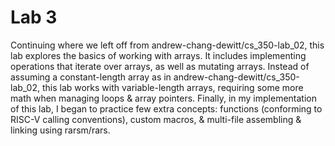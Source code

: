 # Lab 3

Continuing where we left off from andrew-chang-dewitt/cs_350-lab_02, this lab explores the basics of working with arrays.
It includes implementing operations that iterate over arrays, as well as mutating arrays.
Instead of assuming a constant-length array as in andrew-chang-dewitt/cs_350-lab_02, this lab works with variable-length arrays, requiring some more math when managing loops & array pointers.
Finally, in my implementation of this lab, I began to practice few extra concepts: functions (conforming to RISC-V calling conventions), custom macros, & multi-file assembling & linking using rarsm/rars.

